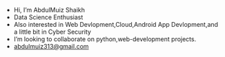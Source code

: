 -  Hi, I’m AbdulMuiz Shaikh
-  Data Science Enthusiast
-  Also interested in Web Devlopment,Cloud,Android App Devlopment,and a little bit in Cyber Security 
-  I’m looking to collaborate on python,web-development projects.
-  abdulmuiz313@gmail.com

<!---
abdulmuiz313/abdulmuiz313 is a ✨ special ✨ repository because its `README.md` (this file) appears on your GitHub profile.
You can click the Preview link to take a look at your changes.
--->

